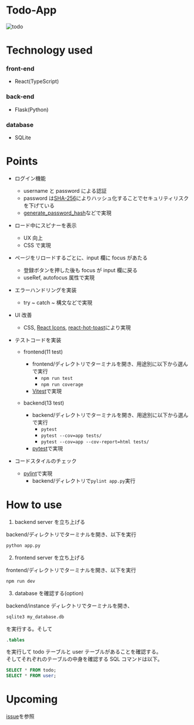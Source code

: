 # Todo-App

![todo](https://github.com/user-attachments/assets/5462da8c-cfd9-428f-bd00-c72b7cc87ebb)

# Technology used

### front-end

- React(TypeScript)

### back-end

- Flask(Python)

### database

- SQLite

# Points

- ログイン機能

  - username と password による認証
  - password は[SHA-256](https://academo.org/demos/SHA-256-hash-generator/)によりハッシュ化することでセキュリティリスクを下げている
  - [generate_password_hash](https://werkzeug.palletsprojects.com/en/2.3.x/utils/#werkzeug.security.generate_password_hash)などで実現

- ロード中にスピナーを表示

  - UX 向上
  - CSS で実現

- ページをリロードするごとに、input 欄に focus があたる

  - 登録ボタンを押した後も focus が input 欄に戻る
  - useRef, autofocus 属性で実現

- エラーハンドリングを実装

  - try ~ catch ~ 構文などで実現

- UI 改善

  - CSS, [React Icons](https://react-icons.github.io/react-icons/), [react-hot-toast](https://react-hot-toast.com/)により実現

- テストコードを実装

  - frontend(11 test)

    - frontend/ディレクトリでターミナルを開き、用途別に以下から選んで実行
      - `npm run test`
      - `npm run coverage`
    - [Vitest](https://vitest.dev/)で実現

  - backend(13 test)
    - backend/ディレクトリでターミナルを開き、用途別に以下から選んで実行
      - `pytest`
      - `pytest --cov=app tests/`
      - `pytest --cov=app --cov-report=html tests/`
    - [pytest](https://docs.pytest.org/en/stable/)で実現

- コードスタイルのチェック
  - [pylint](https://pypi.org/project/pylint/)で実現
    - backend/ディレクトリで`pylint app.py`実行

# How to use

1. backend server を立ち上げる

backend/ディレクトリでターミナルを開き、以下を実行

```bash
python app.py
```

2. frontend server を立ち上げる

frontend/ディレクトリでターミナルを開き、以下を実行

```bash
npm run dev
```

3. database を確認する(option)

backend/instance ディレクトリでターミナルを開き、

```bash
sqlite3 my_database.db
```

を実行する。そして

```sql
.tables
```

を実行して todo テーブルと user テーブルがあることを確認する。<br>
そしてそれぞれのテーブルの中身を確認する SQL コマンドは以下。

```sql
SELECT * FROM todo;
SELECT * FROM user;
```

# Upcoming

[issue](https://github.com/clumsy-ug/Todo-Fullstack/issues)を参照
